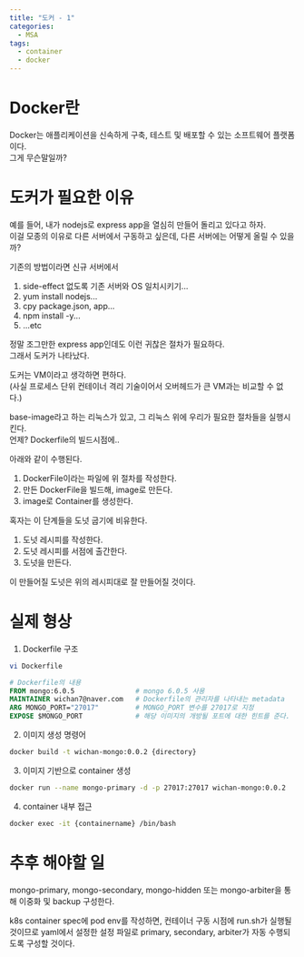 ```yaml
---
title: "도커 - 1"
categories: 
  - MSA
tags:
  - container
  - docker
---
```

# Docker란
Docker는 애플리케이션을 신속하게 구축, 테스트 및 배포할 수 있는 소프트웨어 플랫폼이다.  
그게 무슨말일까?  

# 도커가 필요한 이유
예를 들어, 내가 nodejs로 express app을 열심히 만들어 돌리고 있다고 하자.  
이걸 모종의 이유로 다른 서버에서 구동하고 싶은데, 다른 서버에는 어떻게 올릴 수 있을까?  

기존의 방법이라면 신규 서버에서 
1. side-effect 없도록 기존 서버와 OS 일치시키기...
2. yum install nodejs...
3. cpy package.json, app...
4. npm install -y...
5. ...etc  

정말 조그만한 express app인데도 이런 귀찮은 절차가 필요하다.  
그래서 도커가 나타났다.  

도커는 VM이라고 생각하면 편하다.  
(사실 프로세스 단위 컨테이너 격리 기술이어서 오버헤드가 큰 VM과는 비교할 수 없다.)  

base-image라고 하는 리눅스가 있고, 그 리눅스 위에 우리가 필요한 절차들을 실행시킨다.  
언제? Dockerfile의 빌드시점에..  

아래와 같이 수행된다.  
1. DockerFile이라는 파일에 위 절차를 작성한다.  
2. 만든 DockerFile을 빌드해, image로 만든다.  
3. image로 Container를 생성한다.  

혹자는 이 단계들을 도넛 굽기에 비유한다.  
1. 도넛 레시피를 작성한다.  
2. 도넛 레시피를 서점에 출간한다.  
3. 도넛을 만든다.  

이 만들어질 도넛은 위의 레시피대로 잘 만들어질 것이다.  

# 실제 형상
1. Dockerfile 구조
``` sh
vi Dockerfile
```
``` dockerfile
# Dockerfile의 내용
FROM mongo:6.0.5               # mongo 6.0.5 사용
MAINTAINER wichan7@naver.com   # Dockerfile의 관리자를 나타내는 metadata
ARG MONGO_PORT="27017"         # MONGO_PORT 변수를 27017로 지정
EXPOSE $MONGO_PORT             # 해당 이미지의 개방될 포트에 대한 힌트를 준다.
```

2. 이미지 생성 명령어  
``` sh
docker build -t wichan-mongo:0.0.2 {directory}   
```

3. 이미지 기반으로 container 생성  
``` sh
docker run --name mongo-primary -d -p 27017:27017 wichan-mongo:0.0.2  
```

4. container 내부 접근
``` sh
docker exec -it {containername} /bin/bash  
```

# 추후 해야할 일
mongo-primary, mongo-secondary, mongo-hidden 또는 mongo-arbiter을 통해 이중화 및 backup 구성한다.  

k8s container spec에 pod env를 작성하면, 컨테이너 구동 시점에 run.sh가 실행될 것이므로 yaml에서 설정한 설정 파일로 primary, secondary, arbiter가 자동 수행되도록 구성할 것이다.  